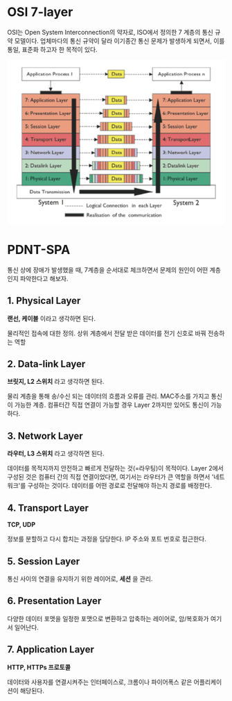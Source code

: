 # OSI 7-layer
OSI는 Open System Interconnection의 약자로, ISO에서 정의한 7 계층의 통신 규약 모델이다.
업체마다의 통신 규약이 달라 이기종간 통신 문제가 발생하게 되면서, 이를 통일, 표준화 하고자 한 목적이 있다.
 
![OSI 7계층 구조](images/osi_7_layer.png)

# PDNT-SPA
통신 상에 장애가 발생했을 때, 7계층을 순서대로 체크하면서 문제의 원인이 어떤 계층인지 파악한다고 해보자.

## 1. Physical Layer
**랜선, 케이블** 이라고 생각하면 된다.

물리적인 접속에 대한 정의.
상위 계층에서 전달 받은 데이터를 전기 신호로 바꿔 전송하는 역할

## 2. Data-link Layer
**브릿지, L2 스위치** 라고 생각하면 된다.

물리 계층을 통해 송/수신 되는 데이터의 흐름과 오류를 관리. 
MAC주소를 가지고 통신이 가능한 계층. 컴퓨터간 직접 연결이 가능할 경우 Layer 2까지만 있어도 통신이 가능하다.

## 3. Network Layer
**라우터, L3 스위치** 라고 생각하면 된다.

데이터를 목적지까지 안전하고 빠르게 전달하는 것(=라우팅)이 목적이다.
Layer 2에서 구성된 것은 컴퓨터 간의 직접 연결이었다면, 여기서는 라우터가 큰 역할을 하면서 '네트워크'를 구성하는 것이다. 
데이터를 어떤 경로로 전달해야 하는지 경로를 배정한다.

## 4. Transport Layer
**TCP, UDP**

정보를 분할하고 다시 합치는 과정을 담당한다. IP 주소와 포트 번호로 접근한다.

## 5. Session Layer
통신 사이의 연결을 유지하기 위한 레이어로, **세션** 을 관리.

## 6. Presentation Layer
다양한 데이터 포맷을 일정한 포맷으로 변환하고 압축하는 레이어로, 암/복호화가 여기서 일어난다.

## 7. Application Layer
**HTTP, HTTPs 프로토콜**

데이터와 사용자를 연결시켜주는 인터페이스로, 크롬이나 파이어폭스 같은 어플리케이션이 해당된다.

